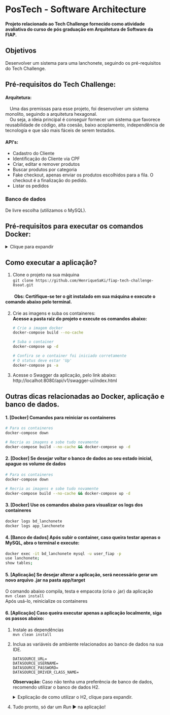 # PosTech - Software Architecture
#### Projeto relacionado ao Tech Challenge fornecido como atividade avaliativa do curso de pós graduação em Arquitetura de Software da FIAP.

## Objetivos
Desenvolver um sistema para uma lanchonete, seguindo os pré-requisitos do Tech Challenge.

## Pré-requisitos do Tech Challenge:
#### Arquitetura:
&emsp;Uma das premissas para esse projeto, foi desenvolver um sistema monolito, seguindo a arquitetura hexagonal.</br>
&emsp;Ou seja, a ideia principal é conseguir fornecer um sistema que favorece reusabilidade de código, alta coesão, baixo acoplamento, independência de tecnologia e que são mais fáceis de serem testados.

#### API's:
- Cadastro do Cliente
- Identificação do Cliente via CPF
- Criar, editar e remover produtos
- Buscar produtos por categoria
- Fake checkout, apenas enviar os produtos escolhidos para a fila. O checkout é a finalização do pedido.
- Listar os pedidos

### Banco de dados
De livre escolha (utilizamos o MySQL).

## Pré-requisitos para executar os comandos Docker:
<details>
  <summary>Clique para expandir</summary>
  Você precisa ter o docker e o docker-compose instalados na sua máquina para poder rodar o projeto.

As instruções executadas no próximo tópico foram testadas com:
- Linux Ubuntu 22.04.4 LTS;
- Docker 27.0.2;
- Docker Compose 1.26.0.
</details>

## Como executar a aplicação?
1. Clone o projeto na sua máquina </br>
   ``git clone https://github.com/HenriqueSaKi/fiap-tech-challenge-8soat.git``
#### &emsp;&emsp;Obs: Certifique-se ter o git instalado em sua máquina e execute o comando abaixo pelo terminal.

2. Crie as imagens e suba os containeres:</br>
   **Acesse a pasta raiz do projeto e execute os comandos abaixo:**

      ```sh
      # Crie a imagem docker
      docker-compose build --no-cache 
      
      # Suba o container
      docker-compose up -d
      
      # Confira se o container foi iniciado corretamente
      # O status deve estar 'Up'
      docker-compose ps -a
      ```

3. Acesse o Swagger da aplicação, pelo link abaixo:</br>
   http://localhot:8080/api/v1/swagger-ui/index.html

## Outras dicas relacionadas ao Docker, aplicação e banco de dados.

#### 1. [Docker] Comandos para reiniciar os containeres
```sh
# Para os containeres
docker-compose down

# Recria as imagens e sobe tudo novamente
docker-compose build --no-cache && docker-compose up -d
```

#### 2. [Docker] Se desejar voltar o banco de dados ao seu estado inicial, apague os volume de dados
```sh
# Para os containeres
docker-compose down

# Recria as imagens e sobe tudo novamente
docker-compose build --no-cache && docker-compose up -d
```

#### 3. [Docker] Use os comandos abaixo para visualizar os logs dos containeres
```sh
docker logs bd_lanchonete
docker logs app_lanchonete
```

#### 4. [Banco de dados] Após subir o container, caso queira testar apenas o MySQL, abra o terminal e execute:
```sh
docker exec -it bd_lanchonete mysql -u user_fiap -p
use lanchonete;
show tables;
```

#### 5. [Aplicação] Se desejar alterar a aplicação, será necessário gerar um novo arquivo .jar na pasta app/target
O comando abaixo compila, testa e empacota (cria o .jar) da aplicação</br>
``mvn clean install``</br>
Após usá-lo, reinicialize os containeres</br>

#### 6. [Aplicação] Caso queira executar apenas a aplicação localmente, siga os passos abaixo:
1. Instale as dependências </br>
   ``mvn clean install``
2. Inclua as variáveis de ambiente relacionados ao banco de dados na sua IDE. </br>
      ```
      DATASOURCE_URL=
      DATASOURCE_USERNAME=
      DATASOURCE_PASSWORD=
      DATASOURCE_DRIVER_CLASS_NAME=
      ```

   **Observação:** Caso não tenha uma preferência de banco de dados, recomendo utilizar o banco de dados H2.
   <details>
     <summary>Explicação de como utilizar o H2, clique para expandir.</summary>

   O primeiro passo para configurarmos o banco será adicionar a dependência do H2 no arquivo pom.xml
     ``` XML
     <dependency>
        <groupId>com.h2database</groupId>
        <artifactId>h2</artifactId>
        <scope>runtime</scope>
     </dependency>
  
     ```

   Feito isso, podemos alterar nosso arquivo application.yml, com as informações padrões do H2.
     ``` YAML
     spring:
        application:
           name: tech-challenge
        datasource:
           url: ${DATASOURCE_URL:jdbc:h2:mem:testdb}
           username: ${DATASOURCE_USERNAME:sa}
           password: ${DATASOURCE_PASSWORD:password}
           driverClassName: ${DATASOURCE_DRIVER_CLASS_NAME:org.h2.Driver}
     ```
   **Observação:** Mantendo as configurações dessa forma, você permite que por padrão o banco de dados utilizado seja o H2. No entanto, caso você informe na sua IDE as variáveis de ambiente de acordo com o banco de dados de sua preferência e incluir as dependências necessárias, você poderá utilizar inúmeras opções de banco de dados relacional.

   Por fim, podemos habilitar a visualização do console do H2 adicionando a seguinte configuração:
     ``` YAML
     spring:
        h2:
           console:
              enabled: true
              path: /h2-console
     ```

   **Observação:** Após subir sua aplicação com o banco de dados H2, você poderá acessar o console do banco de dados através desse link: http://localhost:8080/api/v1/h2-console

  </details>

4. Tudo pronto, só dar um <i>Run</i> :arrow_forward: na aplicação!

